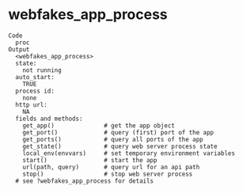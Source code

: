 # webfakes_app_process

    Code
      proc
    Output
      <webfakes_app_process>
      state:
        not running
      auto_start:
        TRUE
      process id:
        none
      http url:
        NA
      fields and methods:
        get_app()              # get the app object
        get_port()             # query (first) port of the app
        get_ports()            # query all ports of the app
        get_state()            # query web server process state
        local_env(envvars)     # set temporary environment variables
        start()                # start the app
        url(path, query)       # query url for an api path
        stop()                 # stop web server process
      # see ?webfakes_app_process for details

